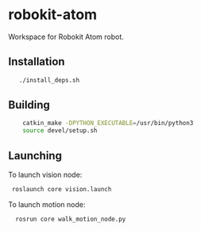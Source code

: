 # robokit-atom
Workspace for Robokit Atom robot. 

## Installation
 
 ```bash
    ./install_deps.sh
 ```

## Building

```bash 
    catkin_make -DPYTHON_EXECUTABLE=/usr/bin/python3
    source devel/setup.sh
```

## Launching

To launch vision node:

```bash
 roslaunch core vision.launch
```

To launch motion node:

```bash
  rosrun core walk_motion_node.py
```



